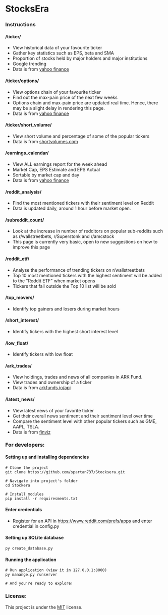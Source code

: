 # StocksEra

### Instructions

#### /ticker/
- View historical data of your favourite ticker
- Gather key statistics such as EPS, beta and SMA
- Proportion of stocks held by major holders and major institutions
- Google trending
- Data is from <a href="https://finance.yahoo.com/">yahoo finance</a>

#### /ticker/options/
- View options chain of your favourite ticker
- Find out the max-pain price of the next few weeks
- Options chain and max-pain price are updated real time. Hence, there may be a slight delay in rendering this page. 
- Data is from <a href="https://finance.yahoo.com/">yahoo finance</a>

#### /ticker/short_volume/
- View short volume and percentage of some of the popular tickers
- Data is from <a href="http://shortvolumes.com/">shortvolumes.com</a>

#### /earnings_calendar/
- View ALL earnings report for the week ahead 
- Market Cap, EPS Estimate and EPS Actual
- Sortable by market cap and day
- Data is from <a href="https://finance.yahoo.com/">yahoo finance</a>

#### /reddit_analysis/
- Find the most mentioned tickers with their sentiment level on Reddit
- Data is updated daily, around 1 hour before market open.

#### /subreddit_count/
- Look at the increase in number of redditors on popular sub-reddits such as r/wallstreetbets, r/Superstonk and r/amcstock
- This page is currently very basic, open to new suggestions on how to improve this page

#### /reddit_etf/
- Analyse the performance of trending tickers on r/wallstreetbets
- Top 10 most mentioned tickers with the highest sentiment will be added to the "Reddit ETF" when market opens
- Tickers that fall outside the Top 10 list will be sold

#### /top_movers/
- Identify top gainers and losers during market hours

#### /short_interest/
- Identify tickers with the highest short interest level

#### /low_float/
- Identify tickers with low float

#### /ark_trades/
- View holdings, trades and news of all companies in ARK Fund.
- View trades and ownership of a ticker
- Data is from <a href="https://arkfunds.io/api/">arkfunds.io/api</a>

#### /latest_news/
- View latest news of your favorite ticker
- Get their overall news sentiment and their sentiment level over time
- Compare the sentiment level with other popular tickers such as GME, AAPL, TSLA.
- Data is from <a href="https://finviz.com/">finviz</a>

### For developers:

#### Setting up and installing dependencies
```
# Clone the project
git clone https://github.com/spartan737/Stocksera.git

# Navigate into project's folder
cd Stockera

# Install modules
pip install -r requiresments.txt
```

#### Enter credentials
- Register for an API in <a href="https://www.reddit.com/prefs/apps">https://www.reddit.com/prefs/apps </a> and enter credential in config.py


#### Setting up SQLite database
```
py create_database.py
```

#### Running the application
```
# Run application (view it in 127.0.0.1:8000)
py manange.py runserver

# And you're ready to explore!
```

### License:
This project is under the <a href="https://github.com/spartan737/stocksera/blob/master/LICENSE">MIT</a> license.